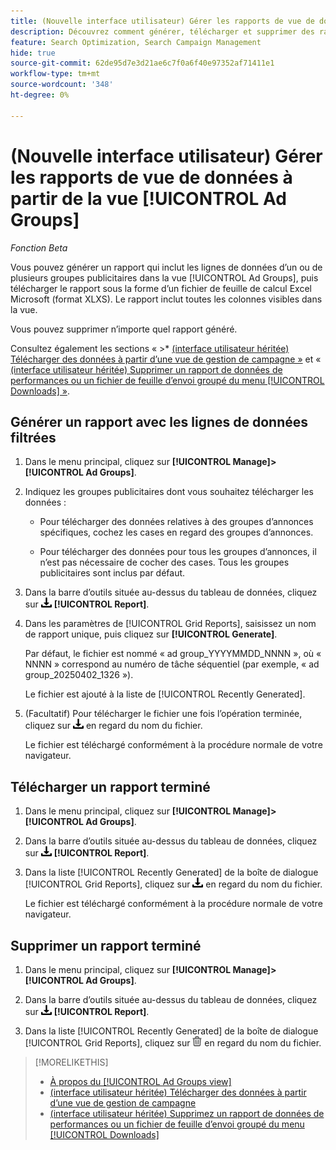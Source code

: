 ```yaml
---
title: (Nouvelle interface utilisateur) Gérer les rapports de vue de données à partir de la vue [!UICONTROL Ad Groups]
description: Découvrez comment générer, télécharger et supprimer des rapports contenant les lignes de données d’un ou de plusieurs groupes publicitaires dans la vue [!UICONTROL Ad Groups].
feature: Search Optimization, Search Campaign Management
hide: true
source-git-commit: 62de95d7e3d21ae6c7f0a6f40e97352af71411e1
workflow-type: tm+mt
source-wordcount: '348'
ht-degree: 0%

---
```


# (Nouvelle interface utilisateur) Gérer les rapports de vue de données à partir de la vue [!UICONTROL Ad Groups]

*Fonction Beta*

Vous pouvez générer un rapport qui inclut les lignes de données d’un ou de plusieurs groupes publicitaires dans la vue [!UICONTROL Ad Groups], puis télécharger le rapport sous la forme d’un fichier de feuille de calcul Excel Microsoft (format XLXS). Le rapport inclut toutes les colonnes visibles dans la vue.

Vous pouvez supprimer n’importe quel rapport généré.

Consultez également les sections « >* [ (interface utilisateur héritée) Télécharger des données à partir d’une vue de gestion de campagne »](/help/search-social-commerce/common-tasks/navigation-editing-selection/download.md) et « [ (interface utilisateur héritée) Supprimer un rapport de données de performances ou un fichier de feuille d’envoi groupé du menu [!UICONTROL Downloads] »](/help/search-social-commerce/common-tasks/navigation-editing-selection/download-delete-data.md).

## Générer un rapport avec les lignes de données filtrées

1. Dans le menu principal, cliquez sur **[!UICONTROL Manage]>[!UICONTROL Ad Groups]**.

1. Indiquez les groupes publicitaires dont vous souhaitez télécharger les données :

   * Pour télécharger des données relatives à des groupes d’annonces spécifiques, cochez les cases en regard des groupes d’annonces.

   * Pour télécharger des données pour tous les groupes d’annonces, il n’est pas nécessaire de cocher des cases. Tous les groupes publicitaires sont inclus par défaut.

1. Dans la barre d’outils située au-dessus du tableau de données, cliquez sur ![Télécharger](/help/search-social-commerce/assets/download.png "Télécharger") **[!UICONTROL Report]**.

1. Dans les paramètres de [!UICONTROL Grid Reports], saisissez un nom de rapport unique, puis cliquez sur **[!UICONTROL Generate]**.

   Par défaut, le fichier est nommé « ad group_YYYYMMDD_NNNN », où « NNNN » correspond au numéro de tâche séquentiel (par exemple, « ad group_20250402_1326 »).

   Le fichier est ajouté à la liste de [!UICONTROL Recently Generated].

1. (Facultatif) Pour télécharger le fichier une fois l’opération terminée, cliquez sur ![Télécharger](/help/search-social-commerce/assets/download.png "Télécharger") en regard du nom du fichier.

   Le fichier est téléchargé conformément à la procédure normale de votre navigateur.

## Télécharger un rapport terminé

1. Dans le menu principal, cliquez sur **[!UICONTROL Manage]>[!UICONTROL Ad Groups]**.

1. Dans la barre d’outils située au-dessus du tableau de données, cliquez sur ![Télécharger](/help/search-social-commerce/assets/download.png "Télécharger") **[!UICONTROL Report]**.

1. Dans la liste [!UICONTROL Recently Generated] de la boîte de dialogue [!UICONTROL Grid Reports], cliquez sur ![Télécharger](/help/search-social-commerce/assets/download.png "Télécharger") en regard du nom du fichier.

   Le fichier est téléchargé conformément à la procédure normale de votre navigateur.

## Supprimer un rapport terminé

1. Dans le menu principal, cliquez sur **[!UICONTROL Manage]>[!UICONTROL Ad Groups]**.

1. Dans la barre d’outils située au-dessus du tableau de données, cliquez sur ![Télécharger](/help/search-social-commerce/assets/download.png "Télécharger") **[!UICONTROL Report]**.

1. Dans la liste [!UICONTROL Recently Generated] de la boîte de dialogue [!UICONTROL Grid Reports], cliquez sur ![Supprimer](/help/search-social-commerce/assets/delete-new.png "Supprimer") en regard du nom du fichier.

>[!MORELIKETHIS]
>
>* [À propos du [!UICONTROL Ad Groups view]](ad-group-view-about.md)
>* [ (interface utilisateur héritée) Télécharger des données à partir d’une vue de gestion de campagne](/help/search-social-commerce/common-tasks/navigation-editing-selection/download.md)
>* [(interface utilisateur héritée) Supprimez un rapport de données de performances ou un fichier de feuille d’envoi groupé du menu [!UICONTROL Downloads]](/help/search-social-commerce/common-tasks/navigation-editing-selection/download-delete-data.md)

